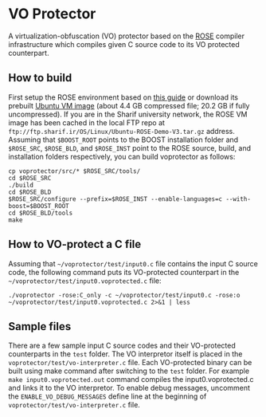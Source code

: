 # VO Protector

A virtualization-obfuscation (VO) protector based on the [ROSE](http://rosecompiler.org/) compiler infrastructure which compiles given C source code to its VO protected counterpart.

## How to build

First setup the ROSE environment based on [this guide](http://rosecompiler.org/ROSE_HTML_Reference/group__installation.html) or download its prebuilt [Ubuntu VM image](http://www.rosecompiler.org/Ubuntu-ROSE-Demo-V3.tar.gz) (about 4.4 GB compressed file; 20.2 GB if fully uncompressed). If you are in the Sharif university network, the ROSE VM image has been cached in the local FTP repo at `ftp://ftp.sharif.ir/OS/Linux/Ubuntu-ROSE-Demo-V3.tar.gz` address.
Assuming that `$BOOST_ROOT` points to the BOOST installation folder and `$ROSE_SRC`, `$ROSE_BLD`, and `$ROSE_INST` point to the ROSE source, build, and installation folders respectively, you can build voprotector as follows:

```
cp voprotector/src/* $ROSE_SRC/tools/
cd $ROSE_SRC
./build
cd $ROSE_BLD
$ROSE_SRC/configure --prefix=$ROSE_INST --enable-languages=c --with-boost=$BOOST_ROOT
cd $ROSE_BLD/tools
make
```

## How to VO-protect a C file

Assuming that `~/voprotector/test/input0.c` file contains the input C source code, the following command puts its VO-protected counterpart in the `~/voprotector/test/input0.voprotected.c` file:

```
./voprotector -rose:C_only -c ~/voprotector/test/input0.c -rose:o ~/voprotector/test/input0.voprotected.c 2>&1 | less
```

## Sample files

There are a few sample input C source codes and their VO-protected counterparts in the `test` folder.
The VO interpretor itself is placed in the `voprotector/test/vo-interpreter.c` file.
Each VO-protected binary can be built using make command after switching to the `test` folder. For example `make input0.voprotected.out` command compiles the input0.voprotected.c and links it to the VO interpretor.
To enable debug messages, uncomment the `ENABLE_VO_DEBUG_MESSAGES` define line at the beginning of `voprotector/test/vo-interpreter.c` file.

